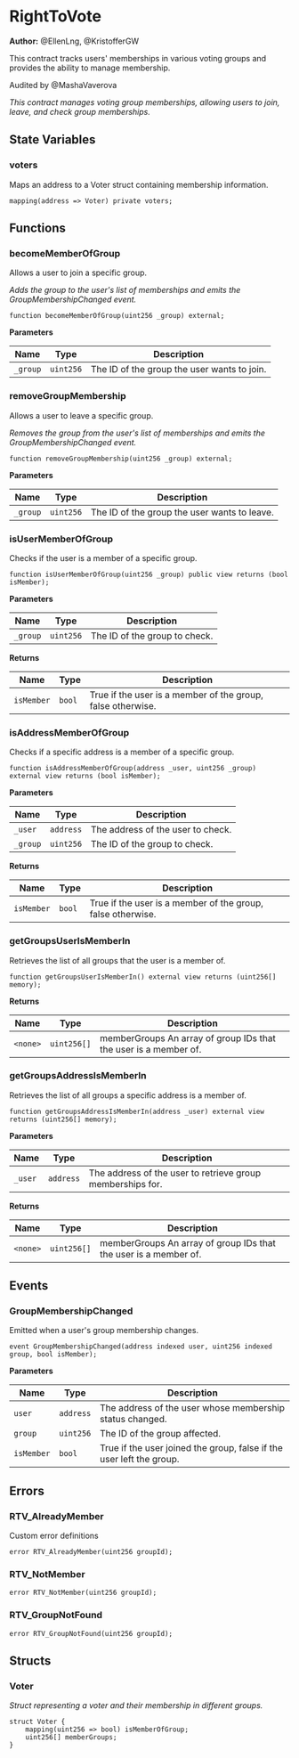 # RightToVote
**Author:**
@EllenLng, @KristofferGW

This contract tracks users' memberships in various voting groups and provides the ability to manage membership.

Audited by @MashaVaverova

*This contract manages voting group memberships, allowing users to join, leave, and check group memberships.*


## State Variables
### voters
Maps an address to a Voter struct containing membership information.


```solidity
mapping(address => Voter) private voters;
```


## Functions
### becomeMemberOfGroup

Allows a user to join a specific group.

*Adds the group to the user's list of memberships and emits the GroupMembershipChanged event.*


```solidity
function becomeMemberOfGroup(uint256 _group) external;
```
**Parameters**

|Name|Type|Description|
|----|----|-----------|
|`_group`|`uint256`|The ID of the group the user wants to join.|


### removeGroupMembership

Allows a user to leave a specific group.

*Removes the group from the user's list of memberships and emits the GroupMembershipChanged event.*


```solidity
function removeGroupMembership(uint256 _group) external;
```
**Parameters**

|Name|Type|Description|
|----|----|-----------|
|`_group`|`uint256`|The ID of the group the user wants to leave.|


### isUserMemberOfGroup

Checks if the user is a member of a specific group.


```solidity
function isUserMemberOfGroup(uint256 _group) public view returns (bool isMember);
```
**Parameters**

|Name|Type|Description|
|----|----|-----------|
|`_group`|`uint256`|The ID of the group to check.|

**Returns**

|Name|Type|Description|
|----|----|-----------|
|`isMember`|`bool`|True if the user is a member of the group, false otherwise.|


### isAddressMemberOfGroup

Checks if a specific address is a member of a specific group.


```solidity
function isAddressMemberOfGroup(address _user, uint256 _group) external view returns (bool isMember);
```
**Parameters**

|Name|Type|Description|
|----|----|-----------|
|`_user`|`address`|The address of the user to check.|
|`_group`|`uint256`|The ID of the group to check.|

**Returns**

|Name|Type|Description|
|----|----|-----------|
|`isMember`|`bool`|True if the user is a member of the group, false otherwise.|


### getGroupsUserIsMemberIn

Retrieves the list of all groups that the user is a member of.


```solidity
function getGroupsUserIsMemberIn() external view returns (uint256[] memory);
```
**Returns**

|Name|Type|Description|
|----|----|-----------|
|`<none>`|`uint256[]`|memberGroups An array of group IDs that the user is a member of.|


### getGroupsAddressIsMemberIn

Retrieves the list of all groups a specific address is a member of.


```solidity
function getGroupsAddressIsMemberIn(address _user) external view returns (uint256[] memory);
```
**Parameters**

|Name|Type|Description|
|----|----|-----------|
|`_user`|`address`|The address of the user to retrieve group memberships for.|

**Returns**

|Name|Type|Description|
|----|----|-----------|
|`<none>`|`uint256[]`|memberGroups An array of group IDs that the user is a member of.|


## Events
### GroupMembershipChanged
Emitted when a user's group membership changes.


```solidity
event GroupMembershipChanged(address indexed user, uint256 indexed group, bool isMember);
```

**Parameters**

|Name|Type|Description|
|----|----|-----------|
|`user`|`address`|The address of the user whose membership status changed.|
|`group`|`uint256`|The ID of the group affected.|
|`isMember`|`bool`|True if the user joined the group, false if the user left the group.|

## Errors
### RTV_AlreadyMember
Custom error definitions


```solidity
error RTV_AlreadyMember(uint256 groupId);
```

### RTV_NotMember

```solidity
error RTV_NotMember(uint256 groupId);
```

### RTV_GroupNotFound

```solidity
error RTV_GroupNotFound(uint256 groupId);
```

## Structs
### Voter
*Struct representing a voter and their membership in different groups.*


```solidity
struct Voter {
    mapping(uint256 => bool) isMemberOfGroup;
    uint256[] memberGroups;
}
```

